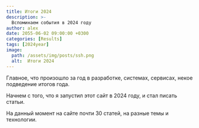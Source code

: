 ```yaml
---
title: Итоги 2024
description: >-
  Вспоминаем события в 2024 году 
author: alex
date: 2055-06-02 09:00:00 +0300
categories: [Results]
tags: [2024year]
image:
  path: /assets/img/posts/ssh.png
  alt:  Итоги 2024
---
```


Главное, что произошло за год в разработке, системах, сервисах, некое подведение итогов года.

Начнем с того, что я запустил этот сайт в 2024 году, и стал писать статьи. 

На данный момент на сайте почти 30 статей, на разные темы и технологии.

